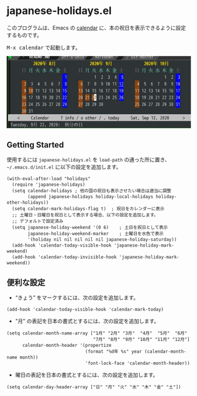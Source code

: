 # japanese-holidays.el

このプログラムは、Emacs の [calendar](https://www.gnu.org/software/emacs/manual/html_node/emacs/Calendar_002fDiary.html) に、本の祝日を表示できるように設定するものです。

<kbd>M-x calendar</kbd> で起動します。

![japanese-holidays.jpg](japanese-holidays.jpg)

## Getting Started

使用するには `japanese-holidays.el` を `load-path` の通った所に置き、
`~/.emacs.d/init.el` に以下の設定を追加します。

```elisp
(with-eval-after-load "holidays"
  (require 'japanese-holidays)
  (setq calendar-holidays ; 他の国の祝日も表示させたい場合は適当に調整
        (append japanese-holidays holiday-local-holidays holiday-other-holidays))
  (setq calendar-mark-holidays-flag t)	; 祝日をカレンダーに表示
  ;; 土曜日・日曜日を祝日として表示する場合、以下の設定を追加します。
  ;; デフォルトで設定済み
  (setq japanese-holiday-weekend '(0 6)	   ; 土日を祝日として表示
        japanese-holiday-weekend-marker	   ; 土曜日を水色で表示
        '(holiday nil nil nil nil nil japanese-holiday-saturday))
  (add-hook 'calendar-today-visible-hook 'japanese-holiday-mark-weekend)
  (add-hook 'calendar-today-invisible-hook 'japanese-holiday-mark-weekend))
```

## 便利な設定

  - “きょう” をマークするには、次の設定を追加します。

  ```elisp
  (add-hook 'calendar-today-visible-hook 'calendar-mark-today)
  ```

  - "月" の表記を日本の書式とするには、次の設定を追加します。

  ```elisp
  (setq calendar-month-name-array ["1月" "2月" "3月"  "4月"  "5月"  "6月"
                                   "7月" "8月" "9月" "10月" "11月" "12月"]
        calendar-month-header '(propertize
                                (format "%d年 %s" year (calendar-month-name month))
                                'font-lock-face 'calendar-month-header))
  ```

  - 曜日の表記を日本の書式とするには、次の設定を追加します。

  ```elisp
  (setq calendar-day-header-array ["日" "月" "火" "水" "木" "金" "土"])
  ```
